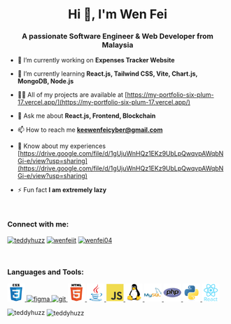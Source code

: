 <h1 align="center">Hi 👋, I'm Wen Fei</h1>
<h3 align="center">A passionate Software Engineer & Web Developer from Malaysia</h3>

- 🔭 I’m currently working on **Expenses Tracker Website**

- 🌱 I’m currently learning **React.js, Tailwind CSS, Vite, Chart.js, MongoDB, Node.js**

- 👨‍💻 All of my projects are available at [https://my-portfolio-six-plum-17.vercel.app/](https://my-portfolio-six-plum-17.vercel.app/)

- 💬 Ask me about **React.js, Frontend, Blockchain**

- 📫 How to reach me **keewenfeicyber@gmail.com**

- 📄 Know about my experiences [https://drive.google.com/file/d/1gUjuWnHQz1EKz9UbLpQwqvpAWqbNGi-e/view?usp=sharing](https://drive.google.com/file/d/1gUjuWnHQz1EKz9UbLpQwqvpAWqbNGi-e/view?usp=sharing)

- ⚡ Fun fact **I am extremely lazy**

<br>
<h3 align="left">Connect with me:</h3>
<p align="left">
<a href="https://twitter.com/teddyhuzz" target="blank"><img align="center" src="https://raw.githubusercontent.com/rahuldkjain/github-profile-readme-generator/master/src/images/icons/Social/twitter.svg" alt="teddyhuzz" height="30" width="40" /></a>
<a href="https://linkedin.com/in/wenfeiit" target="blank"><img align="center" src="https://raw.githubusercontent.com/rahuldkjain/github-profile-readme-generator/master/src/images/icons/Social/linked-in-alt.svg" alt="wenfeiit" height="30" width="40" /></a>
<a href="https://instagram.com/wenfei04" target="blank"><img align="center" src="https://raw.githubusercontent.com/rahuldkjain/github-profile-readme-generator/master/src/images/icons/Social/instagram.svg" alt="wenfei04" height="30" width="40" /></a>
</p>

<br>
<h3 align="left">Languages and Tools:</h3>
<p align="left"> <a href="https://www.w3schools.com/css/" target="_blank" rel="noreferrer"> <img src="https://raw.githubusercontent.com/devicons/devicon/master/icons/css3/css3-original-wordmark.svg" alt="css3" width="40" height="40"/> </a> <a href="https://www.figma.com/" target="_blank" rel="noreferrer"> <img src="https://www.vectorlogo.zone/logos/figma/figma-icon.svg" alt="figma" width="40" height="40"/> </a> <a href="https://git-scm.com/" target="_blank" rel="noreferrer"> <img src="https://www.vectorlogo.zone/logos/git-scm/git-scm-icon.svg" alt="git" width="40" height="40"/> </a> <a href="https://www.w3.org/html/" target="_blank" rel="noreferrer"> <img src="https://raw.githubusercontent.com/devicons/devicon/master/icons/html5/html5-original-wordmark.svg" alt="html5" width="40" height="40"/> </a> <a href="https://www.java.com" target="_blank" rel="noreferrer"> <img src="https://raw.githubusercontent.com/devicons/devicon/master/icons/java/java-original.svg" alt="java" width="40" height="40"/> </a> <a href="https://developer.mozilla.org/en-US/docs/Web/JavaScript" target="_blank" rel="noreferrer"> <img src="https://raw.githubusercontent.com/devicons/devicon/master/icons/javascript/javascript-original.svg" alt="javascript" width="40" height="40"/> </a> <a href="https://www.linux.org/" target="_blank" rel="noreferrer"> <img src="https://raw.githubusercontent.com/devicons/devicon/master/icons/linux/linux-original.svg" alt="linux" width="40" height="40"/> </a> <a href="https://www.mysql.com/" target="_blank" rel="noreferrer"> <img src="https://raw.githubusercontent.com/devicons/devicon/master/icons/mysql/mysql-original-wordmark.svg" alt="mysql" width="40" height="40"/> </a> <a href="https://www.php.net" target="_blank" rel="noreferrer"> <img src="https://raw.githubusercontent.com/devicons/devicon/master/icons/php/php-original.svg" alt="php" width="40" height="40"/> </a> <a href="https://www.python.org" target="_blank" rel="noreferrer"> <img src="https://raw.githubusercontent.com/devicons/devicon/master/icons/python/python-original.svg" alt="python" width="40" height="40"/> </a> <a href="https://reactjs.org/" target="_blank" rel="noreferrer"> <img src="https://raw.githubusercontent.com/devicons/devicon/master/icons/react/react-original-wordmark.svg" alt="react" width="40" height="40"/> </a> </p>

<p><img align="left" src="https://github-readme-stats.vercel.app/api/top-langs?username=teddyhuzz&show_icons=true&locale=en&layout=compact" alt="teddyhuzz" /></p>

<p>&nbsp;<img align="center" src="https://github-readme-stats.vercel.app/api?username=teddyhuzz&show_icons=true&locale=en" alt="teddyhuzz" /></p>

